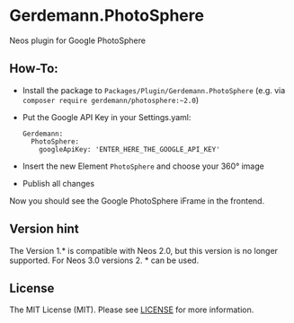 Gerdemann.PhotoSphere
===========================

Neos plugin for Google PhotoSphere

How-To:
-------

* Install the package to ``Packages/Plugin/Gerdemann.PhotoSphere`` (e.g. via ``composer require gerdemann/photosphere:~2.0``)
* Put the Google API Key in your Settings.yaml:
  
  ```
  Gerdemann:
    PhotoSphere:
      googleApiKey: 'ENTER_HERE_THE_GOOGLE_API_KEY'
  ```
* Insert the new Element ``PhotoSphere`` and choose your 360° image
* Publish all changes

Now you should see the Google PhotoSphere iFrame in the frontend.

Version hint
-------

The Version 1.* is compatible with Neos 2.0, but this version is no longer supported. 
For Neos 3.0 versions 2. * can be used.

License
-------

The MIT License (MIT). Please see [LICENSE](LICENSE) for more information.
